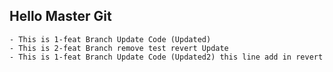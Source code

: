 ## Hello Master Git
    - This is 1-feat Branch Update Code (Updated)
    - This is 2-feat Branch remove test revert Update
    - This is 1-feat Branch Update Code (Updated2) this line add in revert